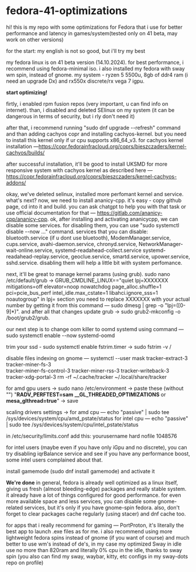# fedora-41-optimizations
hi! this is my repo with some optimizations for Fedora that i use for better performance and latency in games/system(tested only on 41 beta, may work on other versions)

for the start:
my english is not so good, but i'll try my best

my fedora linux is on 41 beta version (14.10.2024). for best performance, i recommend using fedora-minimal iso. i also installed my fedora with sway wm spin, instead of gnome.
my system - ryzen 5 5500u, 8gb of ddr4 ram (i need an upgrade Dx) and rx550x discrete/rx vega 7 igpu.

**start optimizing!**

firtly, i enabled rpm fusion repos (very important, u can find info on internet). than, i disabled and deleted SElinux on my system (it can be dangerous in terms of security, but i rly don't need it)

after that, i recommend running "sudo dnf upgrade --refresh" command and than adding cachyos copr and installing cachyos-kernel. but you need to install this kernel only if ur cpu supports x86_64_v3. for cachyos kernel installation —https://copr.fedorainfracloud.org/coprs/bieszczaders/kernel-cachyos/builds/

after successful installation, it'll be good to install UKSMD for more responsive system with cachyos kernel as described here — https://copr.fedorainfracloud.org/coprs/bieszczaders/kernel-cachyos-addons/

okay, we've deleted selinux, installed more perfomant kernel and service. what's next? now, we need to install ananicy-cpp. it's easy - copy github page, cd into it and build. you can ask chatgpt to help you with that task or use official documentation for that — https://gitlab.com/ananicy-cpp/ananicy-cpp. ok, after installing and activating ananicycpp, we can disable some services.
for disabling them, you can use "sudo systemctl disable --now ..." command. services that you can disable: bluetooth.service (if u dont use bluetooth), ModemManager.service, cups.service, avahi-daemon.service, chronyd.service, NetworkManager-wait-online.service, systemd-readahead-collect.service systemd-readahead-replay.service, geoclue.service, smartd.service, upower.service, sshd.service. disabling them will help a little bit with system perfomance.

next, it'll be great to manage kernel params (using grub). sudo nano /etc/default/grub -> GRUB_CMDLINE_LINUX=="quiet lpj=XXXXXXX mitigations=off elevator=noop nowatchdog page_alloc.shuffle=1 pci=pcie_bus_perf intel_idle.max_cstate=1 libahci.ignore_sss=1 noautogroup" in lpj= section you need to replace XXXXXXX with your actual number by getting it from this command — sudo dmesg | grep -o "lpj=\([0-9]*\)". and after all that changes update grub -> sudo grub2-mkconfig -o /boot/grub2/grub.

our next step is to change oom killer to oomd systemd using command — sudo systemctl enable --now systemd-oomd

trim your ssd - sudo systemctl enable fstrim.timer -> sudo fstrim -v /

disable files indexing on gnome — systemctl --user mask tracker-extract-3 tracker-miner-fs-3 \
   tracker-miner-fs-control-3 tracker-miner-rss-3 tracker-writeback-3 \
   tracker-xdg-portal-3
rm -rf ~/.cache/tracker ~/.local/share/tracker

for amd gpu users -> sudo nano /etc/environment -> paste these (without "") "**RADV_PERFTEST=sam** **__GL_THREADED_OPTIMIZATIONS** or **mesa_glthread=true**" -> save

scaling drivers settings ->
for amd cpu — echo "passive" | sudo tee /sys/devices/system/cpu/amd_pstate/status
for intel cpu — echo "passive" | sudo tee /sys/devices/system/cpu/intel_pstate/status

in /etc/security/limits.conf add this: yourusername hard nofile 1048576

for intel users (maybe even if you have only iGpu and no discrete), you can try disabling iqrBalance service and see if you have any performance boost, some intel users complained about that.

install gamemode (sudo dnf install gamemode) and activate it

**We're done**
in general, fedora is already well optimized as a linux itself, giving us fresh (almost bleeding-edge) packages and really stable system. it already have a lot of things configured for good performance.
for even more available space and less services, you can disable some gnome-related services, but it's only if you have gnome-spin fedora. also, don't forget to clear packages cache regularly (using stacer) and dnf cache too.

for apps that i really recommend for gaming — PortProton, it's literally the best app to launch .exe files as for me. i also recommend using more lightweight fedora spins instead of gnome (if you want of course) and much better to use wm's instead of de's, in my case my optimized Sway in idle use no more than 820ram and literally 0% cpu in the idle, thanks to sway spin (you also can find my sway, waybar, kitty, etc configs in my sway-dots repo on profile)
